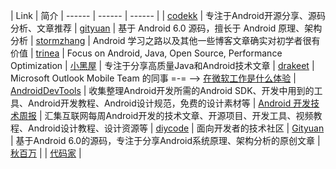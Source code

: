 
  | Link | 简介
| ------ | ------ | ------ |
| [codekk](http://p.codekk.com/) | 专注于Android开源分享、源码分析、文章推荐 
| [gityuan](http://gityuan.com/) | 基于 Android 6.0 源码，擅长于 Android 原理、架构分析 
| [stormzhang](http://p.codekk.com/) | Android 学习之路以及其他一些博客文章确实对初学者很有价值
| [trinea](http://www.trinea.cn/) | Focus on Android, Java, Open Source, Performance Optimization
| [小黑屋](http://droidyue.com/) | 专注于分享高质量Java和Android技术文章
| [drakeet](https://medium.com/@drakeet/has-recommended) | Microsoft Outlook Mobile Team 的同事 =-= --> [在微软工作是什么体验](https://telegra.ph/join-microsoft-10-19)
| [AndroidDevTools](https://github.com/inferjay/AndroidDevTools) | 收集整理Android开发所需的Android SDK、开发中用到的工具、Android开发教程、Android设计规范，免费的设计素材等 
| [Android 开发技术周报](https://androidweekly.cn/) | 汇集互联网每周Android开发的技术文章、开源项目、开发工具、视频教程、Android设计教程、设计资源等
| [diycode](http://www.diycode.cc/) | 面向开发者的技术社区
| [Gityuan](http://gityuan.com/) | 基于Android 6.0的源码，专注于分享Android系统原理、架构分析的原创文章
| [秋百万](http://www.liaohuqiu.net/) | 
| [代码家](https://gank.io/) | 
